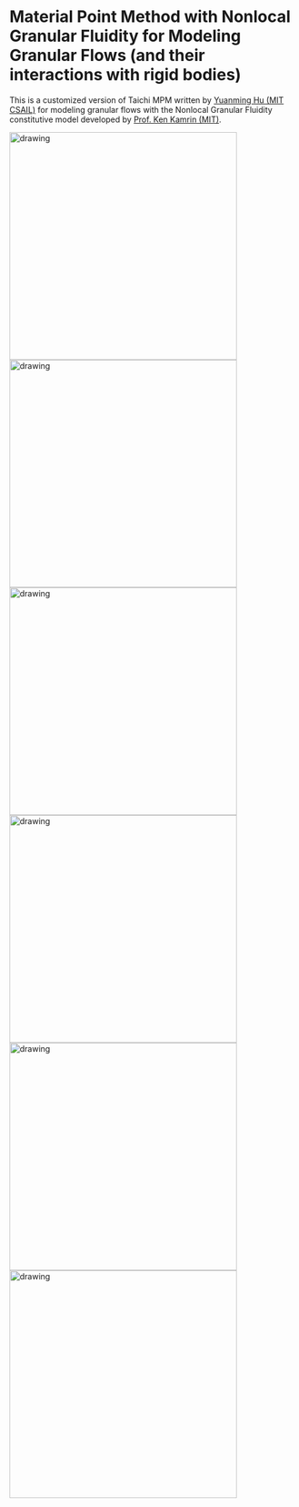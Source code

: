 #  Material Point Method with Nonlocal Granular Fluidity for Modeling Granular Flows (and their interactions with rigid bodies)
<!-- #### [[Source](https://github.com/yuanming-hu/taichi_mpm)] [[Introduction](https://www.youtube.com/watch?v=8iyvhGF9f7o)] [[Paper](http://taichi.graphics/wp-content/uploads/2018/05/mls-mpm-cpic.pdf)] -->

This is a customized version of Taichi MPM written by [Yuanming Hu (MIT CSAIL)](http://taichi.graphics/me/) for modeling granular flows with the Nonlocal Granular Fluidity constitutive model developed by [Prof. Ken Kamrin (MIT)](http://web.mit.edu/kkamrin/www/fluid_solid.html).

<img src="https://github.com/haeriamin/files/blob/master/indExcav.gif" alt="drawing" width="400"> <img src="https://github.com/haeriamin/files/blob/master/wheelSoil.gif" alt="drawing" width="400"> <img src="https://github.com/haeriamin/files/blob/master/explate1.gif" alt="drawing" width="400"> <img src="https://github.com/haeriamin/files/blob/master/explate2exp.gif" alt="drawing" width="400"> <img src="https://github.com/haeriamin/files/blob/master/silo.gif" alt="drawing" width="400"> <img src="https://github.com/haeriamin/files/blob/master/tcFlow.gif" alt="drawing" width="400">

